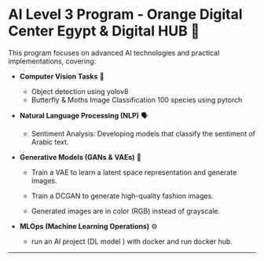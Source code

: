 # AI Level 3 Program - Orange Digital Center Egypt & Digital HUB 🚀  


This program focuses on advanced AI technologies and practical implementations, covering: 

- **Computer Vision Tasks** 👀 

    - Object detection using yolov8
    - Butterfly & Moths Image Classification 100 species using pytorch

- **Natural Language Processing (NLP)** 🗣️   
    - Sentiment Analysis: Developing models that classify the sentiment of Arabic text.
     
- **Generative Models (GANs & VAEs)** 🎨  

    - Train a VAE to learn a latent space representation and generate images.

    - Train a DCGAN to generate high-quality fashion images.

    - Generated images are in color (RGB) instead of grayscale.

- **MLOps (Machine Learning Operations)** ⚙️ 
    - run an AI project (DL model ) with docker and run docker hub.


---
